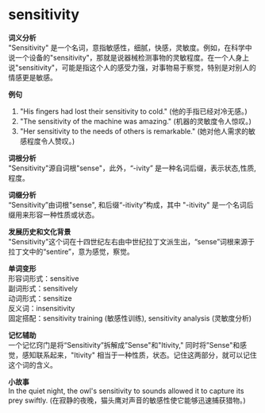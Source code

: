 # sensitivity

**词义分析**  
"Sensitivity" 是一个名词，意指敏感性，细腻，快感，灵敏度。例如，在科学中说一个设备的"sensitivity"，那就是说器械检测事物的灵敏程度。在一个人身上说"sensitivity"，可能是指这个人的感受力强，对事物易于察觉，特别是对别人的情感更是敏感。

  

**例句**

  

1.  "His fingers had lost their sensitivity to cold." (他的手指已经对冷无感。)
2.  "The sensitivity of the machine was amazing." (机器的灵敏度令人惊叹。)
3.  "Her sensitivity to the needs of others is remarkable." (她对他人需求的敏感程度令人赞叹。)

  

**词根分析**  
"Sensitivity"源自词根"sense"，此外，“-ivity” 是一种名词后缀，表示状态,性质,程度。

  

**词缀分析**  
“Sensitivity”由词根"sense", 和后缀“-itivity”构成，其中 "-itivity" 是一个名词后缀用来形容一种性质或状态。

  

**发展历史和文化背景**  
"Sensitivity"这个词在十四世纪左右由中世纪拉丁文派生出，“sense”词根来源于拉丁文中的“sentire”，意为感觉，察觉。

  

**单词变形**  
形容词形式：sensitive  
副词形式：sensitively  
动词形式：sensitize  
反义词：insensitivity  
固定搭配：sensitivity training (敏感性训练), sensitivity analysis (灵敏度分析)

  

**记忆辅助**  
一个记忆窍门是将“Sensitivity”拆解成”Sense"和"Itivity," 同时将”Sense"和感觉，感知联系起来，"Itivity" 相当于一种性质，状态。记住这两部分，就可以记住这个词的含义。

  

**小故事**  
In the quiet night, the owl's sensitivity to sounds allowed it to capture its prey swiftly. (在寂静的夜晚，猫头鹰对声音的敏感性使它能够迅速捕获猎物。)
